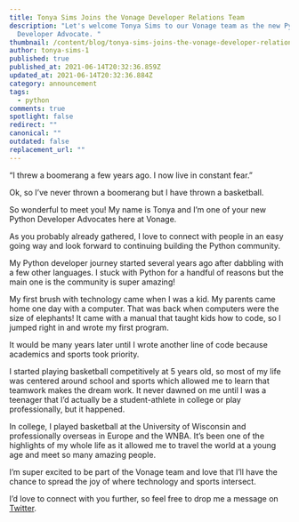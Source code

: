 ```yaml
---
title: Tonya Sims Joins the Vonage Developer Relations Team
description: "Let's welcome Tonya Sims to our Vonage team as the new Python
  Developer Advocate. "
thumbnail: /content/blog/tonya-sims-joins-the-vonage-developer-relations-team/me.png
author: tonya-sims-1
published: true
published_at: 2021-06-14T20:32:36.859Z
updated_at: 2021-06-14T20:32:36.884Z
category: announcement
tags:
  - python
comments: true
spotlight: false
redirect: ""
canonical: ""
outdated: false
replacement_url: ""
---
```

“I threw a boomerang a few years ago. I now live in constant fear.”

Ok, so I’ve never thrown a boomerang but I have thrown a basketball.

So wonderful to meet you! My name is Tonya and I’m one of your new Python Developer Advocates here at Vonage.

As you probably already gathered, I love to connect with people in an easy going way and look forward to continuing building the Python community.

My Python developer journey started several years ago after dabbling with a few other languages. I stuck with Python for a handful of reasons but the main one is the community is super amazing!

My first brush with technology came when I was a kid. My parents came home one day with a computer. That was back when computers were the size of elephants! It came with a manual that taught kids how to code, so I jumped right in and wrote my first program.

It would be many years later until I wrote another line of code because academics and sports took priority.

I started playing basketball competitively at 5 years old, so most of my life was centered around school and sports which allowed me to learn that teamwork makes the dream work. It never dawned on me until I was a teenager that I’d actually be a student-athlete in college or play professionally, but it happened.

In college, I played basketball at the University of Wisconsin and professionally overseas in Europe and the WNBA. It’s been one of the highlights of my whole life as it allowed me to travel the world at a young age and meet so many amazing people.

I’m super excited to be part of the Vonage team and love that I’ll have the chance to spread the joy of where technology and sports intersect. 

I’d love to connect with you further, so feel free to drop me a message on [Twitter](https://twitter.com/TonyaSims).